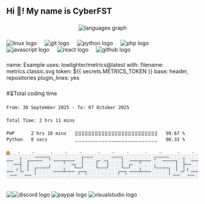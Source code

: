 <h2 align="left">Hi 👋! My name is CyberFST</h2>

###

<div align="center">
  <img src="https://github-readme-stats.vercel.app/api/top-langs?username=CYBERFST&locale=en&hide_title=false&layout=compact&card_width=320&langs_count=5&theme=merko&hide_border=false&order=2" height="150" alt="languages graph"  />
</div>

###

<div align="left">
  <img src="https://cdn.jsdelivr.net/gh/devicons/devicon/icons/linux/linux-original.svg" height="30" alt="linux logo"  />
  <img width="12" />
  <img src="https://cdn.jsdelivr.net/gh/devicons/devicon/icons/git/git-original.svg" height="30" alt="git logo"  />
  <img width="12" />
  <img src="https://cdn.jsdelivr.net/gh/devicons/devicon/icons/python/python-original.svg" height="30" alt="python logo"  />
  <img width="12" />
  <img src="https://cdn.jsdelivr.net/gh/devicons/devicon/icons/php/php-original.svg" height="30" alt="php logo"  />
  <img width="12" />
  <img src="https://cdn.jsdelivr.net/gh/devicons/devicon/icons/javascript/javascript-original.svg" height="30" alt="javascript logo"  />
  <img width="12" />
  <img src="https://cdn.jsdelivr.net/gh/devicons/devicon/icons/react/react-original.svg" height="30" alt="react logo"  />
  <img width="12" />
  <img src="https://cdn.jsdelivr.net/gh/devicons/devicon/icons/github/github-original.svg" height="30" alt="github logo"  />
</div>


###

name: Example
uses: lowlighter/metrics@latest
with:
  filename: metrics.classic.svg
  token: ${{ secrets.METRICS_TOKEN }}
  base: header, repositories
  plugin_lines: yes

###
#⏳Total coding time
<!--START_SECTION:waka-->

```txt
From: 30 September 2025 - To: 07 October 2025

Total Time: 2 hrs 11 mins

PHP      2 hrs 10 mins   ⣿⣿⣿⣿⣿⣿⣿⣿⣿⣿⣿⣿⣿⣿⣿⣿⣿⣿⣿⣿⣿⣿⣿⣿⣿   99.67 %
Python   0 secs          ⣀⣀⣀⣀⣀⣀⣀⣀⣀⣀⣀⣀⣀⣀⣀⣀⣀⣀⣀⣀⣀⣀⣀⣀⣀   00.33 %
```

<!--END_SECTION:waka-->

###

<picture>
  <source media="(prefers-color-scheme: dark)" srcset="https://raw.githubusercontent.com/CYBERFST/CYBERFST/output/pacman-contribution-graph-dark.svg">
  <source media="(prefers-color-scheme: light)" srcset="https://raw.githubusercontent.com/CYBERFST/CYBERFST/output/pacman-contribution-graph.svg">
  <img alt="pacman contribution graph" src="https://raw.githubusercontent.com/CYBERFST/CYBERFST/output/pacman-contribution-graph.svg">
</picture>

###

<img align="left" height="67" src="https://i.giphy.com/IXnygGeB6LPPi.webp"  />

###

<div align="left">
  <img src="https://img.shields.io/static/v1?message=Discord&logo=discord&label=&color=7289DA&logoColor=white&labelColor=&style=for-the-badge" height="35" alt="discord logo"  />
  <img src="https://img.shields.io/static/v1?message=PayPal&logo=paypal&label=&color=00457C&logoColor=white&labelColor=&style=for-the-badge" height="35" alt="paypal logo"  />
  <img src="https://img.shields.io/static/v1?message=VsCode&logo=visualstudio&label=&color=8765f0&logoColor=&labelColor=&style=for-the-badge" height="35" alt="visualstudio logo"  />
</div>

###
